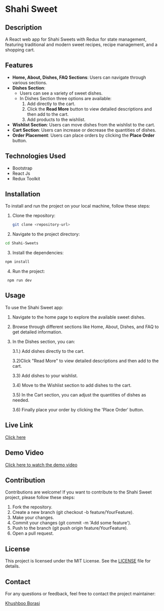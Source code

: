 
# Shahi Sweet
## Description
A React web app for Shahi Sweets with Redux for state management, featuring traditional and modern sweet recipes, recipe management, and a shopping cart.

## Features
- **Home, About, Dishes, FAQ Sections**: Users can navigate through various sections.
- **Dishes Section**: 
  - Users can see a variety of sweet dishes.
  - In Dishes Section three options are available:
    1. Add directly to the cart.
    2. Click the **Read More** button to view detailed descriptions and then add to the cart.
    3. Add products to the wishlist.
- **Wishlist Section**: Users can move dishes from the wishlist to the cart.
- **Cart Section**: Users can increase or decrease the quantities of dishes.
- **Order Placement**: Users can place orders by clicking the **Place Order** button.

## Technologies Used
- Bootstrap
- React Js
- Redux Toolkit

## Installation
To install and run the project on your local machine, follow these steps:
1. Clone the repository:
   ```sh
   git clone <repository-url>
   ``` 

2. Navigate to the project directory:
 ```sh
 cd Shahi-Sweets
 ``` 

3. Install the dependencies:
```sh
npm install
```   
4. Run the project:
```
 npm run dev
```
##  Usage
To use the Shahi Sweet app:

1. Navigate to the home page to explore the available sweet dishes.
2. Browse through different sections like Home, About, Dishes, and FAQ to get detailed information.
3. In the Dishes section, you can:

    3.1.) Add dishes directly to the cart.

    3.2)Click "Read More" to view detailed descriptions and then add to the cart.

    3.3) Add dishes to your wishlist.

    3.4)  Move to the Wishlist section to add dishes to the cart.

    3.5) In the Cart section, you can adjust the quantities of dishes as needed.

    3.6) Finally place your order by clicking the 'Place Order' button.

## Live Link
[Click here ](https://shahi-sweets-dtibglxdu-khushboo-borasis-projects.vercel.app)

## Demo Video

[Click here to watch the demo video](https://dl.dropboxusercontent.com/scl/fi/930ks6g0ji0lyq1cyzxr3/Shahi-Sweets.mp4?rlkey=mclwv1gmcjljiuru5f2vx2dk5&st=43hv2nv8&dl=0)


## Contribution
Contributions are welcome! If you want to contribute to the Shahi Sweet project, please follow these steps:

1. Fork the repository.
2. Create a new branch (git checkout -b feature/YourFeature).
3. Make your changes.
4. Commit your changes (git commit -m 'Add some feature').
5. Push to the branch (git push origin feature/YourFeature).
6. Open a pull request.

## License

This project is licensed under the MIT License. See the [LICENSE](https://github.com/borasi-khushboo/Shahi-Sweets/edit/master/LICENSE) file for details.

## Contact
For any questions or feedback, feel free to contact the project maintainer:

 [Khushboo Borasi](https://github.com/borasi-khushboo)









 



    







